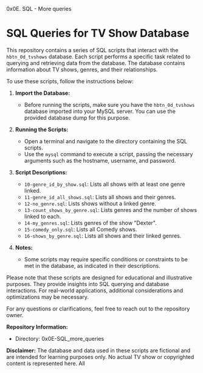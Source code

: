0x0E. SQL - More queries
# SQL Queries for TV Show Database

This repository contains a series of SQL scripts that interact with the `hbtn_0d_tvshows` database. Each script performs a specific task related to querying and retrieving data from the database. The database contains information about TV shows, genres, and their relationships.

To use these scripts, follow the instructions below:

1. **Import the Database:**
   - Before running the scripts, make sure you have the `hbtn_0d_tvshows` database imported into your MySQL server. You can use the provided database dump for this purpose.

2. **Running the Scripts:**
   - Open a terminal and navigate to the directory containing the SQL scripts.
   - Use the `mysql` command to execute a script, passing the necessary arguments such as the hostname, username, and password.

3. **Script Descriptions:**

   - `10-genre_id_by_show.sql`: Lists all shows with at least one genre linked.
   - `11-genre_id_all_shows.sql`: Lists all shows and their genres.
   - `12-no_genre.sql`: Lists shows without a linked genre.
   - `13-count_shows_by_genre.sql`: Lists genres and the number of shows linked to each.
   - `14-my_genres.sql`: Lists genres of the show "Dexter".
   - `15-comedy_only.sql`: Lists all Comedy shows.
   - `16-shows_by_genre.sql`: Lists all shows and their linked genres.

4. **Notes:**
   - Some scripts may require specific conditions or constraints to be met in the database, as indicated in their descriptions.

Please note that these scripts are designed for educational and illustrative purposes. They provide insights into SQL querying and database interactions. For real-world applications, additional considerations and optimizations may be necessary.

For any questions or clarifications, feel free to reach out to the repository owner.

**Repository Information:**

- Directory: 0x0E-SQL_more_queries

**Disclaimer:**
The database and data used in these scripts are fictional and are intended for learning purposes only. No actual TV show or copyrighted content is represented here.
All 
